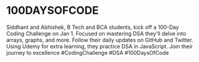 # 100DAYSOFCODE
 Siddhant and Abhishek, B Tech and BCA students, kick off a 100-Day Coding Challenge on Jan 1. Focused on mastering DSA they'll delve into arrays, graphs, and more. Follow their daily updates on GitHub and Twitter. Using Udemy for extra learning, they practice DSA in JavaScript. Join their journey to excellence  #CodingChallenge #DSA #100DaysOfCode
